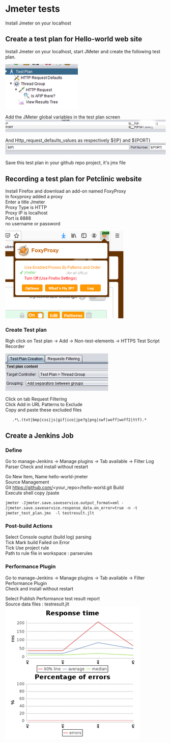 # Jmeter tests
Install Jmeter on your localhost  

## Create a test plan for Hello-world web site
Install Jmeter on your localhost, start JMeter and create the following test plan.  

![Jmeter TestPlan](screenshots/test_plan.png)

Add the JMeter global variables in the test plan screen
![Jmeter_TestPlan_variables](screenshots/test_plan_variables.png)

And Http_request_defaults_values as respectively ${IP} and ${PORT}
![Jmeter_http_request_defaults](screenshots/http_request_defaults_values.png)
 
Save this test plan in your github repo project, it's jmx file 

## Recording a test plan for Petclinic website
Install Firefox and download an add-on named FoxyProxy  
In foxyproxy added a proxy  
Enter a title Jmeter  
Proxy Type is HTTP    
Proxy IP is localhost  
Port is 8888  
no username or password  

![FoxyProxy](screenshots/foxyproxy.png)

### Create Test plan
Righ click on Test plan -> Add -> Non-test-elements -> HTTPS Test Script Recorder

![FoxyProxy](screenshots/Test_recorder.png)  

Click on tab Request Filtering  
Click Add in URL Patterns to Exclude   
Copy and paste these excluded files    
```shell script
   .*\.(txt|bmp|css|js|gif|ico|jpe?g|png|swf|woff|woff2|ttf).*
```

## Create a Jenkins Job
### Define 
Go to manage-Jenkins -> Manage plugins -> Tab available -> Filter Log Parser 
Check and install without restart   

Go New Item, Name hello-world-jmeter  
Source Management   
Git  https://github.com/<your_repo>/hello-world.git
Build  
Execute shell copy /paste  
```shell script 
jmeter -Jjmeter.save.saveservice.output_format=xml -Jjmeter.save.saveservice.response_data.on_error=true -n -t jmeter_test_plan.jmx  -l testresult.jlt
```
### Post-build Actions   
Select Console ouptut (build log) parsing  
Tick Mark build Failed on Error  
Tick Use project rule  
Path to rule file in workspace :  parserules    

### Performance Plugin 
Go to manage-Jenkins -> Manage plugins -> Tab available -> Filter Performance Plugin   
Check and install without restart   

Select Publish Performance test result report  
Source data files :  testresult.jlt  
![Jenkins_perf](screenshots/performance_trend.png)  


